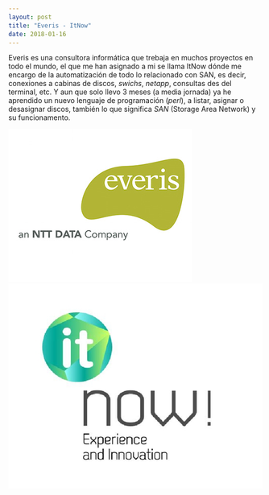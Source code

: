 ```yaml
---
layout: post
title: "Everis - ItNow"
date: 2018-01-16
---
```


Everis es una consultora informática que trebaja en muchos proyectos en todo el mundo, el que me han asignado a mi se llama ItNow dónde me encargo de la automatización de todo lo relacionado con SAN, es decir, conexiones a cabinas de discos, *swichs*, *netapp*, consultas des del terminal, etc. Y aun que solo llevo 3 meses (a media jornada) ya he aprendido un nuevo lenguaje de programación (*perl*), a listar, asignar o desasignar discos, también lo que significa *SAN* (Storage Area Network) y su funcionamento.

![Everis](/img/everis.jpg "Everis") ![ItNow](/img/itnow.jpg "ItNow")
